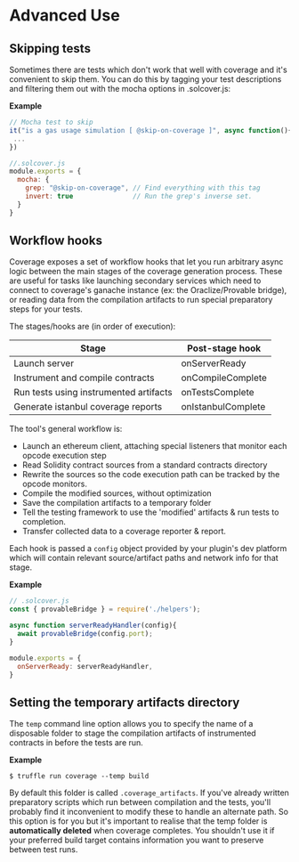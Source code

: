 # Advanced Use

## Skipping tests

Sometimes there are tests which don't work that well with coverage and it's convenient to skip them.
You can do this by tagging your test descriptions and filtering them out with the mocha options
in .solcover.js:

**Example**
```javascript
// Mocha test to skip
it("is a gas usage simulation [ @skip-on-coverage ]", async function(){
 ...
})
```

```javascript
//.solcover.js
module.exports = {
  mocha: {
    grep: "@skip-on-coverage", // Find everything with this tag
    invert: true               // Run the grep's inverse set.
  }
}
```

## Workflow hooks

Coverage exposes a set of workflow hooks that let you run arbitrary async logic between the main
stages of the coverage generation process. These are useful for tasks like launching secondary
services which need to connect to coverage's ganache instance (ex: the Oraclize/Provable bridge),
or reading data from the compilation artifacts to run special preparatory steps for your tests.

The stages/hooks are (in order of execution):

| Stage                                  | Post-stage hook    |
|----------------------------------------|--------------------|
| Launch server                          | onServerReady      |
| Instrument and compile contracts       | onCompileComplete  |
| Run tests using instrumented artifacts | onTestsComplete    |
| Generate istanbul coverage reports     | onIstanbulComplete |

The tool's general workflow is:

+ Launch an ethereum client, attaching special listeners that monitor each opcode execution step
+ Read Solidity contract sources from a standard contracts directory
+ Rewrite the sources so the code execution path can be tracked by the opcode monitors.
+ Compile the modified sources, without optimization
+ Save the compilation artifacts to a temporary folder
+ Tell the testing framework to use the 'modified' artifacts & run tests to completion.
+ Transfer collected data to a coverage reporter & report.

Each hook is passed a `config` object provided by your plugin's dev platform which will contain
relevant source/artifact paths and network info for that stage.

**Example**

```javascript
// .solcover.js
const { provableBridge } = require('./helpers');

async function serverReadyHandler(config){
  await provableBridge(config.port);
}

module.exports = {
  onServerReady: serverReadyHandler,
}
```

## Setting the temporary artifacts directory

The `temp` command line option allows you to specify the name of a disposable folder to
stage the compilation artifacts of instrumented contracts in before the tests are run.

**Example**
```
$ truffle run coverage --temp build
```

By default this folder is called `.coverage_artifacts`. If you've already written
preparatory scripts which run between compilation and the tests, you'll probably
find it inconvenient to modify these to handle an alternate path. So this option is for you but
it's important to realise that the temp folder is **automatically deleted** when coverage completes.
You shouldn't use it if your preferred build target contains information you want to preserve
between test runs.


